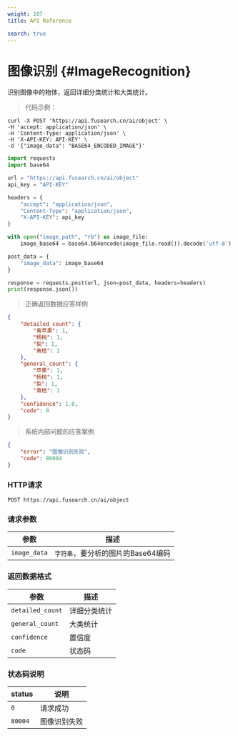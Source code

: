 ```yaml
---
weight: 107
title: API Reference

search: true
---
```


# 图像识别 {#ImageRecognition}

识别图像中的物体，返回详细分类统计和大类统计。

> 代码示例：

```shell
curl -X POST 'https://api.fusearch.cn/ai/object' \
-H 'accept: application/json' \
-H 'Content-Type: application/json' \
-H 'X-API-KEY: API-KEY' \
-d '{"image_data": "BASE64_ENCODED_IMAGE"}'
```

```python
import requests
import base64

url = "https://api.fusearch.cn/ai/object"
api_key = "API-KEY"

headers = {
    "accept": "application/json",
    "Content-Type": "application/json",
    "X-API-KEY": api_key
}

with open("image_path", "rb") as image_file:
    image_base64 = base64.b64encode(image_file.read()).decode('utf-8')

post_data = {
    "image_data": image_base64
}

response = requests.post(url, json=post_data, headers=headers)
print(response.json())
```

> 正确返回数据应答样例

```json
{
    "detailed_count": {
        "青苹果": 1,
        "杨桃": 1,
        "梨": 1,
        "青桔": 1
    },
    "general_count": {
        "苹果": 1,
        "杨桃": 1,
        "梨": 1,
        "青桔": 1
    },
    "confidence": 1.0,
    "code": 0
}
```

> 系统内部问题的应答案例

```json
{
    "error": "图像识别失败",
    "code": 80004
}
```

### HTTP请求

`POST https://api.fusearch.cn/ai/object`

### 请求参数

| 参数           | 描述                                                         |
|----------------|--------------------------------------------------------------|
| `image_data`   | `字符串`，要分析的图片的Base64编码

### 返回数据格式

参数 | 描述
--------- | -------
`detailed_count` | 详细分类统计
`general_count` | 大类统计
`confidence` | 置信度
`code` | 状态码

### 状态码说明

status | 说明
--------- | -------
`0` | 请求成功
`80004` | 图像识别失败

